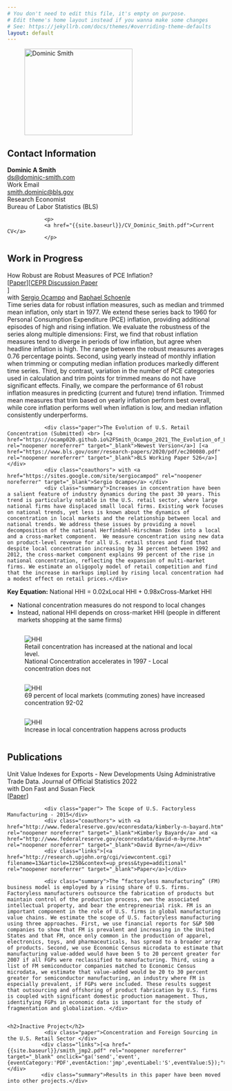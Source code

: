 ```yaml
---
# You don't need to edit this file, it's empty on purpose.
# Edit theme's home layout instead if you wanna make some changes
# See: https://jekyllrb.com/docs/themes/#overriding-theme-defaults
layout: default
---
```

<div id="center">

</div>
<div class="picture">
<figure>
  <img src="{{site.baseurl}}/images/headshot-1.jpg" alt="Dominic Smith" width="250" height="200">
</figure>
</div>

<div class="contact">
                <h2>Contact Information</h2>
                <p>
                    <strong>Dominic A Smith</strong><br/>
                    <a href="mailto:ds@dominic-smith.com">ds@dominic-smith.com</a><br/>
                    Work Email<br />
                    <a href="mailto:smith.dominic@bls.gov">smith.dominic@bls.gov</a><br/>
                    Research Economist<br/>
                    Bureau of Labor Statistics (BLS)
                </p>


                <p>
                <a href="{{site.baseurl}}/CV_Dominic_Smith.pdf">Current CV</a>
                </p>

</div>

<div id="research">
    <a name="research"></a>

<h2>Work in Progress</h2>
  
  <div class="paper">How Robust are Robust Measures of PCE Inflation? <br> [<a href="https://ocamp020.github.io/OSS_Robust_Inflation.pdf" rel="noopener noreferrer" target="_blank">Paper</a>][<a href="https://cepr.org/active/publications/discussion_papers/dp.php?dpno=17485" rel="noopener noreferrer" target="_blank">CEPR Discussion Paper</a></div>]
                <div class="coauthors"> with <a href="https://sites.google.com/site/sergiocampod" rel="noopener noreferrer" target="_blank">Sergio Ocampo</a> and <a href="https://people.brandeis.edu/~schoenle/" rel="noopener noreferrer" target="_blank">Raphael Schoenle</a> </div>
                <div class="summary">
  Time series data for robust inflation measures, such as median and trimmed mean inflation, only start in 1977. We extend these series back to 1960 for Personal Consumption Expenditure (PCE) inflation, providing additional episodes of high and rising inflation.  We evaluate the robustness of the series along multiple dimensions: First, we find that robust inflation measures tend to diverge in periods of low inflation, but agree when headline inflation is high. The range between the robust measures averages 0.76 percentage points. Second, using yearly instead of monthly inflation when trimming or computing median inflation produces markedly different time series.  Third, by contrast, variation in the number of PCE categories used in calculation and trim points for trimmed means do not have significant effects. Finally, we compare the performance of 61 robust inflation measures in predicting (current and future) trend inflation. Trimmed mean measures that trim based on yearly inflation perform best overall, while core inflation performs well when inflation is low, and median inflation consistently underperforms. </div>
  
                <div class="paper">The Evolution of U.S. Retail Concentration (Submitted) <br> [<a href="https://ocamp020.github.io%2FSmith_Ocampo_2021_The_Evolution_of_U_S__Retail_Concentration.pdf" rel="noopener noreferrer" target="_blank">Newest Version</a>] [<a href="https://www.bls.gov/osmr/research-papers/2020/pdf/ec200080.pdf" rel="noopener noreferrer" target="_blank">BLS Working Paper 526</a>]</div>
                <div class="coauthors"> with <a href="https://sites.google.com/site/sergiocampod" rel="noopener noreferrer" target="_blank">Sergio Ocampo</a> </div>
                <div class="summary">Increases in concentration have been a salient feature of industry dynamics during the past 30 years. This trend is particularly notable in the U.S. retail sector, where large national firms have displaced small local firms. Existing work focuses on national trends, yet less is known about the dynamics of concentration in local markets and the relationship between local and national trends. We address these issues by providing a novel decomposition of the national Herfindahl-Hirschman Index into a local and a cross-market component.  We measure concentration using new data on product-level revenue for all U.S. retail stores and find that despite local concentration increasing by 34 percent between 1992 and 2012, the cross-market component explains 99 percent of the rise in national concentration, reflecting the expansion of multi-market firms. We estimate an oligopoly model of retail competition and find that the increase in markups implied by rising local concentration had a modest effect on retail prices.</div>
<div class ="figures">
<strong>Key Equation:</strong> National HHI = 0.02xLocal HHI + 0.98xCross-Market HHI
<ul>
<li>National concentration measures do not respond to local changes</li>
<li>Instead, national HHI depends on cross-market HHI (people in different markets shopping at the same firms)</li>
</ul>
<div class="row">
  <div class="column">
    <figure>
      <img src="{{site.baseurl}}/images/hhi.png" alt="HHI" >
      <figcaption>Retail concentration has increased at the national and local level. <br>
        National Concentration accelerates in 1997 - Local concentration does not
      </figcaption>
    </figure>

  </div>
  <div class="column">
    <figure>
      <img src="{{site.baseurl}}/images/distr.png" alt="HHI" >
      <figcaption>69 percent of local markets (commuting zones) have increased concentration 92-02</figcaption>
    </figure>
  </div>
</div>
  <div class="row">
  <div class="column">
    <figure>
      <img src="{{site.baseurl}}/images/prod.png" alt="HHI" id="special">
      <figcaption>Increase in local concentration happens across products</figcaption>
    </figure>
  </div>
 <!--
  <div class="column">
    <figure>
      <img src="{{site.baseurl}}/images/markup.jpg" alt="HHI" >
      <figcaption>Change in markups implied by change in local HHI in <strong>simple model</strong> of Cournot competition</figcaption>
    </figure>
  </div>
-->
</div>
</div>
<!--
            <h2>Work in Progress</h2>
            <div class="paper"> The Evolution of Retail Concentration</div>
            <div class="paper">Imports and Retailer Markups</div>
-->
            <h2>Publications</h2>
                <div class="paper">Unit Value Indexes for Exports - New Developments Using Administrative Trade Data. Journal of Official Statistics 2022</div>
                <div class="coauthors"> with Don Fast and Susan Fleck</div>
               <div class="links">[<a href="https://doi.org/10.2478/jos-2022-0005" rel="noopener noreferrer" target="_blank">Paper</a>]</div>
  
                <div class="paper"> The Scope of U.S. Factoryless Manufacturing - 2015</div>
                <div class="coauthors"> with <a href="http://www.federalreserve.gov/econresdata/kimberly-n-bayard.htm" rel="noopener noreferrer" target="_blank">Kimberly Bayard</a> and <a href="http://www.federalreserve.gov/econresdata/david-m-byrne.htm" rel="noopener noreferrer" target="_blank">David Byrne</a></div>
                <div class="links">[<a href="http://research.upjohn.org/cgi/viewcontent.cgi?filename=13&article=1250&context=up_press&type=additional" rel="noopener noreferrer" target="_blank">Paper</a>]</div>

                <div class="summary">The “factoryless manufacturing” (FM) business model is employed by a rising share of U.S. firms. Factoryless manufacturers outsource the fabrication of products but maintain control of the production process, own the associated intellectual property, and bear the entrepreneurial risk. FM is an important component in the role of U.S. firms in global manufacturing value chains. We estimate the scope of U.S. factoryless manufacturing using three approaches. First, we use financial reports for S&P 500 companies to show that FM is prevalent and increasing in the United States and that FM, once only common in the production of apparel, electronics, toys, and pharmaceuticals, has spread to a broader array of products. Second, we use Economic Census microdata to estimate that manufacturing value-added would have been 5 to 20 percent greater for 2007 if all FGPs were reclassified to manufacturing. Third, using a list of FM semiconductor companies matched to Economic Census microdata, we estimate that value-added would be 20 to 30 percent greater for semiconductor manufacturing, an industry where FM is especially prevalent, if FGPs were included. These results suggest that outsourcing and offshoring of product fabrication by U.S. firms is coupled with significant domestic production management. Thus, identifying FGPs in economic data is important for the study of fragmentation and globalization. </div>


    <h2>Inactive Project</h2>
                <div class="paper">Concentration and Foreign Sourcing in the U.S. Retail Sector </div>
               <div class="links">[<a href="{{site.baseurl}}/smith_jmp2.pdf" rel="noopener noreferrer" target="_blank" onclick="ga('send','event',{eventCategory:'PDF',eventAction:'jmp',eventLabel:'S',eventValue:5});">Paper</a>]</div>
               <div class="summary">Results in this paper have been moved into other projects.</div>



<br/><br/>

</div>
